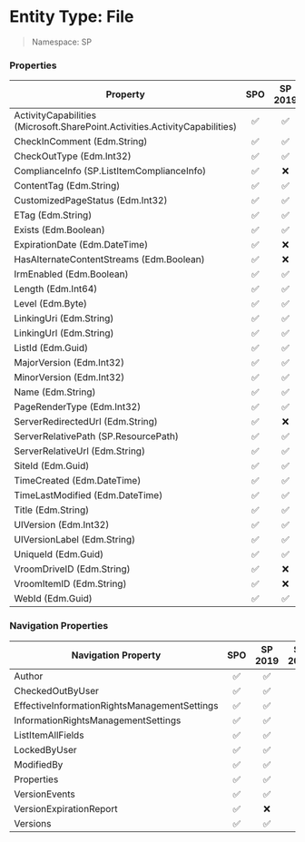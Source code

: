 # Entity Type: File

> Namespace: SP

### Properties

Property | SPO | SP 2019 | SP 2016 | SP 2013
----------|:---:|:-------:|:-------:|:-------:
ActivityCapabilities (Microsoft.SharePoint.Activities.ActivityCapabilities) | ✅ | ✅ | ❌ | ❌
CheckInComment (Edm.String) | ✅ | ✅ | ✅ | ✅
CheckOutType (Edm.Int32) | ✅ | ✅ | ✅ | ✅
ComplianceInfo (SP.ListItemComplianceInfo) | ✅ | ❌ | ❌ | ❌
ContentTag (Edm.String) | ✅ | ✅ | ✅ | ✅
CustomizedPageStatus (Edm.Int32) | ✅ | ✅ | ✅ | ✅
ETag (Edm.String) | ✅ | ✅ | ✅ | ✅
Exists (Edm.Boolean) | ✅ | ✅ | ✅ | ✅
ExpirationDate (Edm.DateTime) | ✅ | ❌ | ❌ | ❌
HasAlternateContentStreams (Edm.Boolean) | ✅ | ❌ | ❌ | ❌
IrmEnabled (Edm.Boolean) | ✅ | ✅ | ✅ | ❌
Length (Edm.Int64) | ✅ | ✅ | ✅ | ✅
Level (Edm.Byte) | ✅ | ✅ | ✅ | ✅
LinkingUri (Edm.String) | ✅ | ✅ | ❌ | ❌
LinkingUrl (Edm.String) | ✅ | ✅ | ✅ | ❌
ListId (Edm.Guid) | ✅ | ✅ | ❌ | ❌
MajorVersion (Edm.Int32) | ✅ | ✅ | ✅ | ✅
MinorVersion (Edm.Int32) | ✅ | ✅ | ✅ | ✅
Name (Edm.String) | ✅ | ✅ | ✅ | ✅
PageRenderType (Edm.Int32) | ✅ | ✅ | ❌ | ❌
ServerRedirectedUrl (Edm.String) | ✅ | ❌ | ❌ | ❌
ServerRelativePath (SP.ResourcePath) | ✅ | ✅ | ❌ | ❌
ServerRelativeUrl (Edm.String) | ✅ | ✅ | ✅ | ✅
SiteId (Edm.Guid) | ✅ | ✅ | ❌ | ❌
TimeCreated (Edm.DateTime) | ✅ | ✅ | ✅ | ✅
TimeLastModified (Edm.DateTime) | ✅ | ✅ | ✅ | ✅
Title (Edm.String) | ✅ | ✅ | ✅ | ✅
UIVersion (Edm.Int32) | ✅ | ✅ | ✅ | ✅
UIVersionLabel (Edm.String) | ✅ | ✅ | ✅ | ✅
UniqueId (Edm.Guid) | ✅ | ✅ | ✅ | ❌
VroomDriveID (Edm.String) | ✅ | ❌ | ❌ | ❌
VroomItemID (Edm.String) | ✅ | ❌ | ❌ | ❌
WebId (Edm.Guid) | ✅ | ✅ | ❌ | ❌

### Navigation Properties

Navigation Property | SPO | SP 2019 | SP 2016 | SP 2013
----------|:---:|:-------:|:-------:|:-------:
Author | ✅ | ✅ | ✅ | ✅
CheckedOutByUser | ✅ | ✅ | ✅ | ✅
EffectiveInformationRightsManagementSettings | ✅ | ✅ | ✅ | ❌
InformationRightsManagementSettings | ✅ | ✅ | ✅ | ❌
ListItemAllFields | ✅ | ✅ | ✅ | ✅
LockedByUser | ✅ | ✅ | ✅ | ✅
ModifiedBy | ✅ | ✅ | ✅ | ✅
Properties | ✅ | ✅ | ✅ | ❌
VersionEvents | ✅ | ✅ | ❌ | ❌
VersionExpirationReport | ✅ | ❌ | ❌ | ❌
Versions | ✅ | ✅ | ✅ | ✅